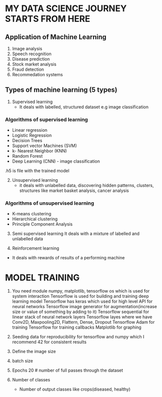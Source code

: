 # MY DATA SCIENCE JOURNEY STARTS FROM HERE

## Application of Machine Learning

1. Image analysis
2. Speech recognition
3. Disease prediction
4. Stock market analysis
5. Fraud detection
6. Recommedation systems

## Types of machine learning (5 types)

1. Supervised learning
   - It deals with labelled, structured dataset e.g image classification

### Algorithms of supervised learning

- Linear regression
- Logistic Regression
- Decision Trees
- Support vector Machines (SVM)
- k- Nearest Neighbor (KNN)
- Random Forest
- Deep Learning (CNN) - image classification

.h5 is file with the trained model

2. Unsupervised learning
   - it deals with unlabelled data, discovering hidden patterns, clusters, structures like market basket analysis, cancer analysis

### Algorithms of unsupervised learning

- K-means clustering
- Hierarchical clustering
- Principle Component Analysis

3. Semi supervised learning
   It deals with a mixture of labelled and unlabelled data

4. Reinforcement learning

- It deals with rewards of results of a performing machine

# MODEL TRAINING

1. You need module numpy, matplotlib, tensorflow
   os which is used for system interaction
   Tensorflow is used for building and training deep learning model
   Tensorflow has keras which used for high level API for neural networks
   Tensorflow image generator for augmentation(increase size or value of something by adding to it)
   Tensorflow sequential for linear stack of neural network layers
   Tensorflow layes where we have Conv2D, Maxpooling2D, Flattern, Dense, Dropout
   Tensorflow Adam for training
   Tensorflow for training callbacks
   Matplotlib for graphing

2. Seeding data for reproducibility
   for tensorflow and numpy which I recommend 42 for consistent results

3. Define the image size
4. batch size
5. Epochs 20 # number of full passes through the dataset
6. Number of classes
   - Number of output classes like crops(diseased, healthy)
